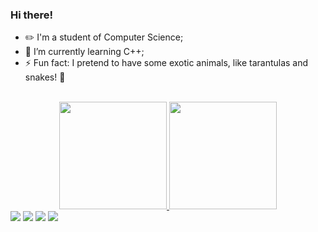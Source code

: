 ### Hi there!
- ✏️ I'm a student of Computer Science;
- 🌱 I’m currently learning C++;
- ⚡ Fun fact: I pretend to have some exotic animals, like tarantulas and snakes! 🐍
<br />
<div align="center">
  <a href="https://github.com/rafaballerini">
  <img height="172em" src="https://github-readme-stats.vercel.app/api?username=rafareusz&show_icons=true&theme=aura_dark&include_all_commits=true&count_private=true"/>
  <img height="172em" src="https://github-readme-stats.vercel.app/api/top-langs/?username=rafareusz&layout=compact&langs_count=7&theme=aura_dark"/>
</div>

<div>
  <a href = "mailto:rafael.f.reus@gmail.com"><img src="https://img.shields.io/badge/-Gmail-%23333?style=for-the-badge&logo=gmail&logoColor=white" target="_blank"></a>
  <a href="https://www.linkedin.com/in/rafael-francisco-reus-809398201/" target="_blank"><img src="https://img.shields.io/badge/-LinkedIn-%230077B5?style=for-the-badge&logo=linkedin&logoColor=white" target="_blank"></a> 
  <a href="https://www.youtube.com/channel/UCCA_iO_GzXK-BxZKrZl5iow" target="_blank"><img src="https://img.shields.io/badge/YouTube-FF0000?style=for-the-badge&logo=youtube&logoColor=white" target="_blank"></a>
  <a href="https://www.instagram.com/mateamatica/" target="_blank"><img src="https://img.shields.io/badge/-Instagram-%23E4405F?style=for-the-badge&logo=instagram&logoColor=white" target="_blank"></a>
